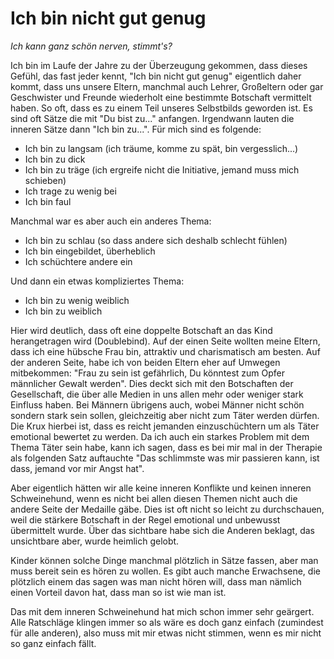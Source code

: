 # Ich bin nicht gut genug

*Ich kann ganz schön nerven, stimmt's?*

Ich bin im Laufe der Jahre zu der Überzeugung gekommen, dass dieses Gefühl, das fast jeder kennt, "Ich bin nicht gut genug" eigentlich daher kommt, dass uns unsere Eltern, manchmal auch Lehrer, Großeltern oder gar Geschwister und Freunde wiederholt eine bestimmte Botschaft vermittelt haben. So oft, dass es zu einem Teil unseres Selbstbilds geworden ist. Es sind oft Sätze die mit "Du bist zu..." anfangen. Irgendwann lauten die inneren Sätze dann "Ich bin zu...". Für mich sind es folgende:

- Ich bin zu langsam (ich träume, komme zu spät, bin vergesslich...)
- Ich bin zu dick
- Ich bin zu träge (ich ergreife nicht die Initiative, jemand muss mich schieben)
- Ich trage zu wenig bei
- Ich bin faul

Manchmal war es aber auch ein anderes Thema:

- Ich bin zu schlau (so dass andere sich deshalb schlecht fühlen)
- Ich bin eingebildet, überheblich
- Ich schüchtere andere ein

Und dann ein etwas kompliziertes Thema:

- Ich bin zu wenig weiblich
- Ich bin zu weiblich

Hier wird deutlich, dass oft eine doppelte Botschaft an das Kind herangetragen wird (Doublebind). Auf der einen Seite wollten meine Eltern, dass ich eine hübsche Frau bin, attraktiv und charismatisch am besten. Auf der anderen Seite, habe ich von beiden Eltern eher auf Umwegen mitbekommen: "Frau zu sein ist gefährlich, Du könntest zum Opfer männlicher Gewalt werden". Dies deckt sich mit den Botschaften der Gesellschaft, die über alle Medien in uns allen mehr oder weniger stark Einfluss haben. Bei Männern übrigens auch, wobei Männer nicht schön sondern stark sein sollen, gleichzeitig aber nicht zum Täter werden dürfen. Die Krux hierbei ist, dass es reicht jemanden einzuschüchtern um als Täter emotional bewertet zu werden. Da ich auch ein starkes Problem mit dem Thema Täter sein habe, kann ich sagen, dass es bei mir mal in der Therapie als folgenden Satz auftauchte "Das schlimmste was mir passieren kann, ist dass, jemand vor mir Angst hat".

Aber eigentlich hätten wir alle keine inneren Konflikte und keinen inneren Schweinehund, wenn es nicht bei allen diesen Themen nicht auch die andere Seite der Medaille gäbe. Dies ist oft nicht so leicht zu durchschauen, weil die stärkere Botschaft in der Regel emotional und unbewusst übermittelt wurde. Über das sichtbare habe sich die Anderen beklagt, das unsichtbare aber, wurde heimlich gelobt.

Kinder können solche Dinge manchmal plötzlich in Sätze fassen, aber man muss bereit sein es hören zu wollen. Es gibt auch manche Erwachsene, die plötzlich einem das sagen was man nicht hören will, dass man nämlich einen Vorteil davon hat, dass man so ist wie man ist.

Das mit dem inneren Schweinehund hat mich schon immer sehr geärgert. Alle Ratschläge klingen immer so als wäre es doch ganz einfach (zumindest für alle anderen), also muss mit mir etwas nicht stimmen, wenn es mir nicht so ganz einfach fällt.





